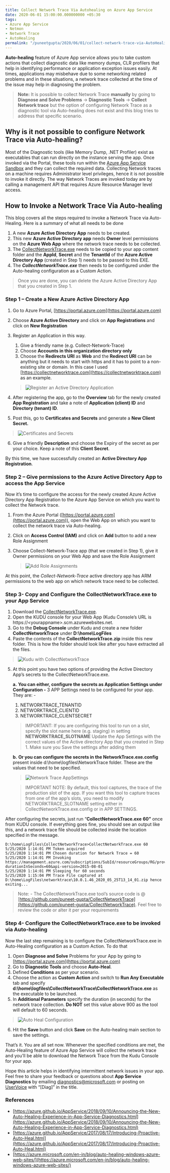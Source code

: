 ```yaml
---
title: Collect Network Trace Via Autohealing on Azure App Service
date: 2020-06-01 15:00:00.000000000 +05:30
tags:
- Azure App Service
- Netmon
- Network Trace
- AutoHealing
permalink: "/puneetgupta/2020/06/01/collect-network-trace-via-AutoHealing/"
---
```



**Auto-healing** feature of Azure App service allows you to take custom actions that collect diagnostic data like memory dumps, CLR profilers that help in identifying performance or application exception issues easily. At times, applications may misbehave due to some networking related problems and in these situations, a network trace collected at the time of the issue may help in diagnosing the problem.

> **Note:** It is possible to collect Network Trace **manually** by going to **Diagnose and Solve Problems** -> **Diagnostic Tools** -> **Collect Network trace** but the option of configuring Network Trace as a diagnostic tool via Auto-healing does not exist and this blog
> tries to address that specific scenario.

## Why is it not possible to configure Network Trace via Auto-healing?

Most of the Diagnostic tools (like Memory Dump, .NET Profiler) exist as executables that can run directly on the instance serving the app. Once invoked via the Portal, these tools run within the [Azure App Service Sandbox](https://github.com/projectkudu/kudu/wiki/Azure-Web-App-sandbox) and they can collect the required data. Collecting Network traces on a machine requires Administrator level privileges, hence it is not possible to invoke it directly. The way Network Traces are invoked today are by calling a management API that requires Azure Resource Manager level access.

## How to Invoke a Network Trace Via Auto-healing

This blog covers all the steps required to invoke a Network Trace via Auto-Healing. Here is a summary of what all needs to be done

 1. A new **Azure Active Directory App** needs to be created.
 2. This new **Azure Active Directory app** needs **Owner** level permissions on the **Azure Web App**
    where the network trace needs to be collected.
 3. The [CollectNetworkTrace.exe]({{site.baseurl}}/assets/2020/06/CollectNetworkTrace.zip) needs to be copied to your app content folder and the **AppId**, **Secret** and the **TenantId** of the **Azure Active Directory App** (created in Step 1) needs to be passed to this EXE.
 4. The **_CollectNetworkTrace.exe_** then needs to be configured under the Auto-healing configuration as
    a Custom Action.

> Once you are done, you can delete the Azure Active Directory App that you created in Step 1.

### Step 1 – Create a New Azure Active Directory App

1. Go to Azure Portal, [https://portal.azure.com](https://portal.azure.com) 
2. Choose **Azure Active Directory** and click on **App Registrations** and click on **New Registration** 
3. Register an Application in this way.
   1. Give a friendly name (e.g. Collect-Network-Trace)
   1. Choose **Accounts in this organization directory only**
   1. Choose the **Redirects URI** as **Web** and the **Redirect URI** can be anything but it needs to start with https and it has to point to a non-existing site or domain. In this case I used [https://collectnetworktrace.com](https://collectnetworktrace.com) as an example.

   > ![Register an Active Directory Application]({{site.baseurl}}/media/2020/06/AppRegistration.png)

4. After registering the app, go to the **Overview** tab for the newly created **App Registration** and take a note of **Application (client) ID** and **Directory (tenant) ID**.
5. Post this, go to **Certificates and Secrets** and generate a **New Client Secret.**
 >![Certificates and Secrets]({{site.baseurl}}/media/2020/06/CertificatesAndSecrets.png)
6. Give a friendly **Description** and choose the Expiry of the secret as per your choice. Keep a note of this **Client Secret**.

By this time, we have successfully created an **Active Directory App Registration**.


### Step 2 – Give permissions to the Azure Active Directory App to access the App Service

Now it’s time to configure the access for the newly created Azure Active Directory App Registration to the Azure App Service on which you want to collect the Network trace.

1. From the Azure Portal ([https://portal.azure.com](https://portal.azure.com)), open the Web App on which you want to collect the network trace via Auto-healing.

2. Click on **Access Control (IAM)** and click on **Add** button to add a new Role Assignment

3. Choose Collect-Network-Trace app (that we created in Step 1), give it Owner permissions on your Web App and save the Role Assignment

   >![Add Role Assignments]({{site.baseurl}}/media/2020/06/AddRoleAssignments.png)

At this point, the _Collect-Network-Trace_ active directory app has ARM permissions to the web app on which network trace need to be collected.


### Step 3- Copy and Configure the CollectNetworkTrace.exe to your App Service

1. Download the [CollectNetworkTrace.exe]({{site.baseurl}}/assets/2020/06/CollectNetworkTrace.zip).
2. Open the KUDU console for your Web App (Kudu Console’s URL is https://&lt;yourappname&gt;.scm.azurewebsites.net.
3. Go to the **Debug Console** under Kudu and create a new folder **CollectNetworkTrace** under **D:\home\LogFiles**
4. Paste the contents of the **CollectNetworkTrace.zip** inside this new folder. This is how the folder should look like after you have extracted all the files.
 >![Kudu with CollectNetworkTrace]({{site.baseurl}}/media/2020/06/KuduScreenshot.png)
5. At this point you have two options of providing the Active Directory App’s secrets to the CollectNetworkTrace.exe.
     
	**a.** **You can either, configure the secrets as Application Settings under Configuration -** 3 APP Settings need to be configured for your app. They are: -
	1. NETWORKTRACE_TENANTID
	2. NETWORKTRACE_CLIENTID
	3. NETWORKTRACE_CLIENTSECRET
	

	> IMPORTANT: If you are configuring this tool to run on a slot, specify the slot name here (e.g. staging) in setting **NETWORKTRACE_SLOTNAME**
		Update the App Settings with the correct values of the Active directory App that you created in Step 1. Make sure you Save the settings after adding them

	**b.** **Or you can configure the secrets in the NetworkTrace.exe.config** present inside d:\home\logfiles\NetworkTrace folder. These are the values that need to be specified.
	>![Network Trace AppSettings]({{site.baseurl}}/media/2020/06/AppSettingscreenshot.png)
	
	>IMPORTANT NOTE: By default, this tool captures, the trace of the production slot of the app. If you want this tool to capture traces from one of the app’s slots, you need to modify NETWORKTRACE_SLOTNAME setting either in CollectNetworkTrace.exe.config or in APP SETTINGS.

After configuring the secrets, just run “**CollectNetworkTrace.exe** **60”** once from KUDU console. If everything goes fine, you should see an output like this, and a network trace file should be collected inside the location specified in the message.

	D:\home\LogFiles\CollectNetworkTrace>CollectNetworkTrace.exe 60
	5/25/2020 1:14:01 PM Token acquired
	5/25/2020 1:14:01 PM Chosen duration for Network Trace = 60
	5/25/2020 1:14:01 PM Invoking https://management.azure.com/subscriptions/SubId/resourceGroups/RG/providers/Microsoft.Web/sites/SiteName/networkTrace/start?durationInSeconds=60&api-version=2015-08-01
	5/25/2020 1:14:01 PM Sleeping for 60 seconds
	5/25/2020 1:15:04 PM Trace File captured at D:\home\LogFiles\networktrace\10.0.1.46_2020_05_25T13_14_01.zip hence exiting...

>Note: - The CollectNetworkTrace.exe tool’s source code is @ [https://github.com/puneet-gupta/CollectNetworkTrace](https://github.com/puneet-gupta/CollectNetworkTrace). Feel free to review the code or alter it per your requirements


### Step 4- Configure the CollectNetworkTrace.exe to be invoked via Auto-healing

Now the last step remaining is to configure the CollectNetworkTrace.exe in Auto-Healing configuration as a Custom Action. To do that

1. Open **Diagnose and Solve** Problems for your App by going to [https://portal.azure.com](https://portal.azure.com)
2. Go to **Diagnostic Tools** and choose **Auto-Heal**.
3. Defined **Conditions** as per your scenario.
4. Choose the action as **Custom Action** and switch to **Run Any Executable** tab and specify **d:\home\logfiles\CollectNetworkTrace\CollectNetworkTrace.exe** as the executable to be launched.
5. In **Additional Parameters** specify the duration (in seconds) for the network trace collection. **Do NOT** set this value above 900 as the tool will default to 60 seconds.
 > ![Auto Heal Configuration]({{site.baseurl}}/media/2020/06/AutoHealConfiguration.png)   
6. Hit the **Save** button and click **Save** on the Auto-healing main section to save the settings.

That’s it. You are all set now. Whenever the specified conditions are met, the Auto-Healing feature of Azure App Service will collect the network trace and you’ll be able to download the Network Trace from the Kudu Console for your app.

Hope this article helps in identifying intermittent network issues in your app. Feel free to share your feedback or questions about **App Service Diagnostics** by emailing [diagnostics@microsoft.com](mailto:diagnostics@microsoft.com) or posting on [UserVoice](https://feedback.azure.com/forums/169385-web-apps%E2%80%8B%E2%80%8B%E2%80%8B%E2%80%8B%E2%80%8B%E2%80%8B%E2%80%8B%E2%80%8B%E2%80%8B%E2%80%8B%E2%80%8B%E2%80%8B%E2%80%8B%E2%80%8B) with “[Diag]” in the title.

### References

+ [https://azure.github.io/AppService/2018/09/10/Announcing-the-New-Auto-Healing-Experience-in-App-Service-Diagnostics.html](https://azure.github.io/AppService/2018/09/10/Announcing-the-New-Auto-Healing-Experience-in-App-Service-Diagnostics.html)
+ [https://azure.github.io/AppService/2017/08/17/Introducing-Proactive-Auto-Heal.html](https://azure.github.io/AppService/2017/08/17/Introducing-Proactive-Auto-Heal.html)
+ [https://azure.microsoft.com/en-in/blog/auto-healing-windows-azure-web-sites/](https://azure.microsoft.com/en-in/blog/auto-healing-windows-azure-web-sites/)